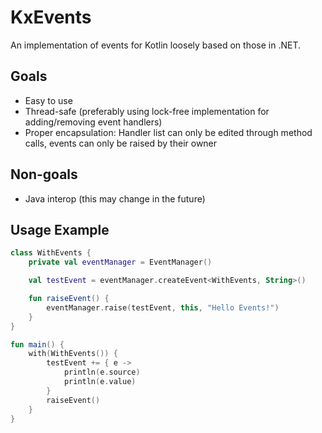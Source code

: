 # KxEvents
An implementation of events for Kotlin loosely based on those in .NET.
## Goals
* Easy to use
* Thread-safe (preferably using lock-free implementation for adding/removing event handlers)
* Proper encapsulation: Handler list can only be edited through method calls, events can only be raised by their owner
## Non-goals
* Java interop (this may change in the future)
## Usage Example
``` Kotlin
class WithEvents {
    private val eventManager = EventManager()

    val testEvent = eventManager.createEvent<WithEvents, String>()

    fun raiseEvent() {
        eventManager.raise(testEvent, this, "Hello Events!")
    }
}
```
``` Kotlin
fun main() {
    with(WithEvents()) {
        testEvent += { e ->
            println(e.source)
            println(e.value)
        }
        raiseEvent()
    }
}
```